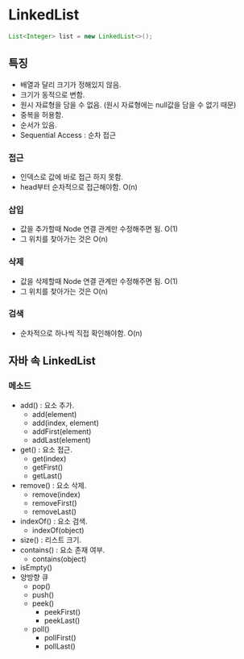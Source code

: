 # LinkedList

```java
List<Integer> list = new LinkedList<>();
```

## 특징
+ 배열과 달리 크기가 정해있지 않음.
+ 크기가 동적으로 변함.
+ 원시 자료형을 담을 수 없음. (원시 자료형에는 null값을 담을 수 없기 때문)
+ 중복을 허용함.
+ 순서가 있음.
+ Sequential Access : 순차 접근

### 접근
+ 인덱스로 값에 바로 접근 하지 못함.
+ head부터 순차적으로 접근해야함. O(n)

### 삽입
+ 값을 추가할때 Node 연결 관계만 수정해주면 됨. O(1)
+ 그 위치를 찾아가는 것은 O(n)

### 삭제
+ 값을 삭제할때 Node 연결 관계만 수정해주면 됨. O(1)
+ 그 위치를 찾아가는 것은 O(n)

### 검색
+ 순차적으로 하나씩 직접 확인해야함. O(n)

## 자바 속 LinkedList
### 메소드
+ add() : 요소 추가.
    + add(element)
    + add(index, element)
    + addFirst(element)
    + addLast(element)
+ get() : 요소 접근.
    + get(index)
    + getFirst()
    + getLast()
+ remove() : 요소 삭제.
    + remove(index)
    + removeFirst()
    + removeLast()
+ indexOf() : 요소 검색.
    + indexOf(object)
+ size() : 리스트 크기.
+ contains() : 요소 존재 여부.
    + contains(object)
+ isEmpty()
+ 양방향 큐
  + pop()
  + push()
  + peek()
    + peekFirst()
    + peekLast()
  + poll()
    + pollFirst()
    + pollLast()